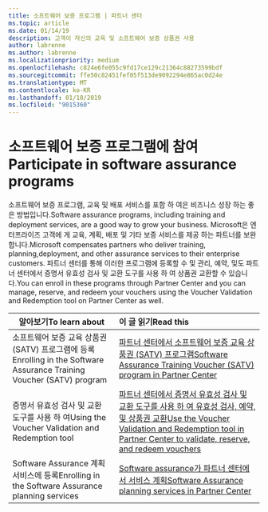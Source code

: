 ```yaml
---
title: 소프트웨어 보증 프로그램 | 파트너 센터
ms.topic: article
ms.date: 01/14/19
description: 고객이 자신의 교육 및 소프트웨어 보증 상품권 사용
author: labrenne
ms.author: labrenne
ms.localizationpriority: medium
ms.openlocfilehash: c824e6fe055c9fd17ce129c21364c88273599bdf
ms.sourcegitcommit: ffe50c82451fef05f513de9092294e865ac0d24e
ms.translationtype: MT
ms.contentlocale: ko-KR
ms.lasthandoff: 01/18/2019
ms.locfileid: "9015360"
---
```

# <a name="participate-in-software-assurance-programs"></a><span data-ttu-id="2533c-103">소프트웨어 보증 프로그램에 참여</span><span class="sxs-lookup"><span data-stu-id="2533c-103">Participate in software assurance programs</span></span>

<span data-ttu-id="2533c-104">소프트웨어 보증 프로그램, 교육 및 배포 서비스를 포함 하 여은 비즈니스 성장 하는 좋은 방법입니다.</span><span class="sxs-lookup"><span data-stu-id="2533c-104">Software assurance programs, including training and deployment services, are a good way to grow your business.</span></span> <span data-ttu-id="2533c-105">Microsoft은 엔터프라이즈 고객에 게 교육, 계획, 배포 및 기타 보증 서비스를 제공 하는 파트너를 보완 합니다.</span><span class="sxs-lookup"><span data-stu-id="2533c-105">Microsoft compensates partners who deliver training, planning,deployment, and other assurance services to their enterprise customers.</span></span> <span data-ttu-id="2533c-106">파트너 센터를 통해 이러한 프로그램에 등록할 수 및 관리, 예약, 및도 파트너 센터에서 증명서 유효성 검사 및 교환 도구를 사용 하 여 상품권 교환할 수 있습니다.</span><span class="sxs-lookup"><span data-stu-id="2533c-106">You can enroll in these programs through Partner Center and you can manage, reserve, and redeem your vouchers using the Voucher Validation and Redemption tool on Partner Center as well.</span></span> 

|**<span data-ttu-id="2533c-107">알아보기</span><span class="sxs-lookup"><span data-stu-id="2533c-107">To learn about</span></span>**   |**<span data-ttu-id="2533c-108">이 글 읽기</span><span class="sxs-lookup"><span data-stu-id="2533c-108">Read this</span></span>**   |
|--------------------------|:------------------|
|<span data-ttu-id="2533c-109">소프트웨어 보증 교육 상품권 (SATV) 프로그램에 등록</span><span class="sxs-lookup"><span data-stu-id="2533c-109">Enrolling in the Software Assurance Training Voucher (SATV) program</span></span>|[<span data-ttu-id="2533c-110">파트너 센터에서 소프트웨어 보증 교육 상품권 (SATV) 프로그램</span><span class="sxs-lookup"><span data-stu-id="2533c-110">Software Assurance Training Voucher (SATV) program in Partner Center</span></span>](software-assurance-satv.md)|
|<span data-ttu-id="2533c-111">증명서 유효성 검사 및 교환 도구를 사용 하 여</span><span class="sxs-lookup"><span data-stu-id="2533c-111">Using the Voucher Validation and Redemption tool</span></span>|[<span data-ttu-id="2533c-112">파트너 센터에서 증명서 유효성 검사 및 교환 도구를 사용 하 여 유효성 검사, 예약, 및 상품권 교환</span><span class="sxs-lookup"><span data-stu-id="2533c-112">Use the Voucher Validation and Redemption tool in Partner Center to validate, reserve, and redeem vouchers</span></span>](voucher-validation-tool.md)|
|<span data-ttu-id="2533c-113">Software Assurance 계획 서비스에 등록</span><span class="sxs-lookup"><span data-stu-id="2533c-113">Enrolling in the Software Assurance planning services</span></span>|[<span data-ttu-id="2533c-114">Software assurance가 파트너 센터에서 서비스 계획</span><span class="sxs-lookup"><span data-stu-id="2533c-114">Software Assurance planning services in Partner Center</span></span>](software-assurance-dps.md) 
